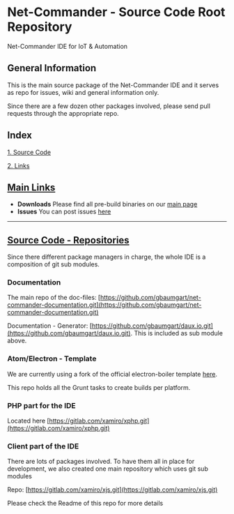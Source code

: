 # Net-Commander - Source Code Root Repository

Net-Commander IDE for IoT &amp; Automation

## General Information

This is the main source package of the Net-Commander IDE and it serves as repo for issues, wiki and general information only.

Since there are a few dozen other packages involved, please send pull requests through the appropriate repo.

## Index

<a href="#source" name="source">1. Source Code</a>

<a href="#links" name="links">2. Links</a>


## [Main Links](#links)

- **Downloads** Please find all pre-build binaries on our [main page](http://net-commander.com/downloads)
- **Issues** You can post issues [here](https://github.com/gbaumgart/Net-Commander/issues)

<hr/>



## [Source Code - Repositories](#source)

Since there different package managers in charge, the whole IDE is a composition of git sub modules.

### Documentation

The main repo of the doc-files: [https://github.com/gbaumgart/net-commander-documentation.git](https://github.com/gbaumgart/net-commander-documentation.git)

Documentation - Generator: [https://github.com/gbaumgart/daux.io.git](https://github.com/gbaumgart/daux.io.git). This is included as sub module above.

  
### Atom/Electron - Template

We are currently using a fork of the official electron-boiler template [here](https://github.com/gbaumgart/electron-boilerplate.git).

This repo holds all the Grunt tasks to create builds per platform. 

### PHP part for the IDE

Located here [https://gitlab.com/xamiro/xphp.git](https://gitlab.com/xamiro/xphp.git)

### Client part of the IDE

There are lots of packages involved. To have them all in place for development, we also created one main repository which uses git sub modules

Repo: [https://gitlab.com/xamiro/xjs.git](https://gitlab.com/xamiro/xjs.git)
 
Please check the Readme of this repo for more details

 












